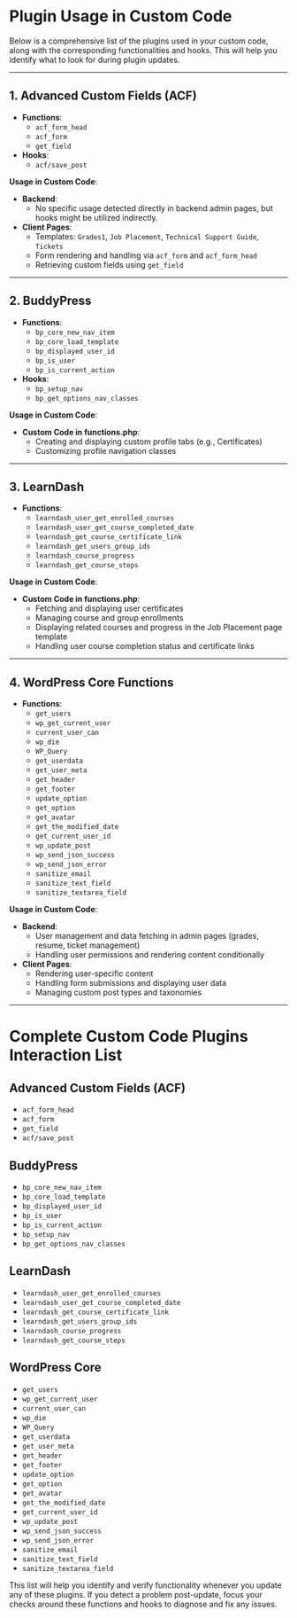 # Plugin Usage in Custom Code

Below is a comprehensive list of the plugins used in your custom code, along with the corresponding functionalities and hooks. This will help you identify what to look for during plugin updates.

---

## 1. Advanced Custom Fields (ACF)
- **Functions**:
  - `acf_form_head`
  - `acf_form`
  - `get_field`
- **Hooks**:
  - `acf/save_post`

**Usage in Custom Code**:
- **Backend**:
  - No specific usage detected directly in backend admin pages, but hooks might be utilized indirectly.
- **Client Pages**:
  - Templates: `Grades1`, `Job Placement`, `Technical Support Guide`, `Tickets`
  - Form rendering and handling via `acf_form` and `acf_form_head`
  - Retrieving custom fields using `get_field`

---

## 2. BuddyPress
- **Functions**:
  - `bp_core_new_nav_item`
  - `bp_core_load_template`
  - `bp_displayed_user_id`
  - `bp_is_user`
  - `bp_is_current_action`
- **Hooks**:
  - `bp_setup_nav`
  - `bp_get_options_nav_classes`

**Usage in Custom Code**:
- **Custom Code in functions.php**:
  - Creating and displaying custom profile tabs (e.g., Certificates)
  - Customizing profile navigation classes

---

## 3. LearnDash
- **Functions**:
  - `learndash_user_get_enrolled_courses`
  - `learndash_user_get_course_completed_date`
  - `learndash_get_course_certificate_link`
  - `learndash_get_users_group_ids`
  - `learndash_course_progress`
  - `learndash_get_course_steps`

**Usage in Custom Code**:
- **Custom Code in functions.php**:
  - Fetching and displaying user certificates
  - Managing course and group enrollments
  - Displaying related courses and progress in the Job Placement page template
  - Handling user course completion status and certificate links

---

## 4. WordPress Core Functions
- **Functions**:
  - `get_users`
  - `wp_get_current_user`
  - `current_user_can`
  - `wp_die`
  - `WP_Query`
  - `get_userdata`
  - `get_user_meta`
  - `get_header`
  - `get_footer`
  - `update_option`
  - `get_option`
  - `get_avatar`
  - `get_the_modified_date`
  - `get_current_user_id`
  - `wp_update_post`
  - `wp_send_json_success`
  - `wp_send_json_error`
  - `sanitize_email`
  - `sanitize_text_field`
  - `sanitize_textarea_field`

**Usage in Custom Code**:
- **Backend**:
  - User management and data fetching in admin pages (grades, resume, ticket management)
  - Handling user permissions and rendering content conditionally
- **Client Pages**:
  - Rendering user-specific content
  - Handling form submissions and displaying user data
  - Managing custom post types and taxonomies

---

# Complete Custom Code Plugins Interaction List

## Advanced Custom Fields (ACF)
- `acf_form_head`
- `acf_form`
- `get_field`
- `acf/save_post`

## BuddyPress
- `bp_core_new_nav_item`
- `bp_core_load_template`
- `bp_displayed_user_id`
- `bp_is_user`
- `bp_is_current_action`
- `bp_setup_nav`
- `bp_get_options_nav_classes`

## LearnDash
- `learndash_user_get_enrolled_courses`
- `learndash_user_get_course_completed_date`
- `learndash_get_course_certificate_link`
- `learndash_get_users_group_ids`
- `learndash_course_progress`
- `learndash_get_course_steps`

## WordPress Core
- `get_users`
- `wp_get_current_user`
- `current_user_can`
- `wp_die`
- `WP_Query`
- `get_userdata`
- `get_user_meta`
- `get_header`
- `get_footer`
- `update_option`
- `get_option`
- `get_avatar`
- `get_the_modified_date`
- `get_current_user_id`
- `wp_update_post`
- `wp_send_json_success`
- `wp_send_json_error`
- `sanitize_email`
- `sanitize_text_field`
- `sanitize_textarea_field`

This list will help you identify and verify functionality whenever you update any of these plugins. If you detect a problem post-update, focus your checks around these functions and hooks to diagnose and fix any issues.
